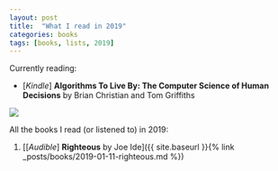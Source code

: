 ```yaml
---
layout: post
title:  "What I read in 2019"
categories: books
tags: [books, lists, 2019]
---
```


Currently reading:

- [*Kindle*] **Algorithms To Live By: The Computer Science of Human Decisions** by Brian Christian and Tom Griffiths

<a target="_blank"  href="https://www.amazon.com/gp/product/1250118360/ref=as_li_tl?ie=UTF8&camp=1789&creative=9325&creativeASIN=1250118360&linkCode=as2&tag=42models-20&linkId=980b42d6598941221161c85cb64ff611"><img border="0" src="//ws-na.amazon-adsystem.com/widgets/q?_encoding=UTF8&MarketPlace=US&ASIN=1250118360&ServiceVersion=20070822&ID=AsinImage&WS=1&Format=_SL250_&tag=42models-20" ></a><img src="//ir-na.amazon-adsystem.com/e/ir?t=42models-20&l=am2&o=1&a=1250118360" width="1" height="1" border="0" alt="" style="border:none !important; margin:0px !important;" />

All the books I read (or listened to) in 2019:

1. [[*Audible*] **Righteous** by Joe Ide]({{ site.baseurl }}{% link _posts/books/2019-01-11-righteous.md %})






